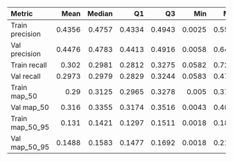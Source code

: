 | Metric          |   Mean |   Median |     Q1 |     Q3 |    Min |    Max |    Std |
|:----------------|-------:|---------:|-------:|-------:|-------:|-------:|-------:|
| Train precision | 0.4356 |   0.4757 | 0.4334 | 0.4943 | 0.0025 | 0.5576 | 0.12   |
| Val precision   | 0.4476 |   0.4783 | 0.4413 | 0.4916 | 0.0058 | 0.6471 | 0.1058 |
| Train recall    | 0.302  |   0.2981 | 0.2812 | 0.3275 | 0.0582 | 0.7229 | 0.0704 |
| Val recall      | 0.2973 |   0.2979 | 0.2829 | 0.3244 | 0.0583 | 0.4797 | 0.0549 |
| Train map_50    | 0.29   |   0.3125 | 0.2965 | 0.3278 | 0.005  | 0.3764 | 0.0786 |
| Val map_50      | 0.316  |   0.3355 | 0.3174 | 0.3516 | 0.0043 | 0.4015 | 0.0768 |
| Train map_50_95 | 0.131  |   0.1421 | 0.1297 | 0.1511 | 0.0018 | 0.1806 | 0.0382 |
| Val map_50_95   | 0.1488 |   0.1583 | 0.1477 | 0.1692 | 0.0018 | 0.2121 | 0.0397 |